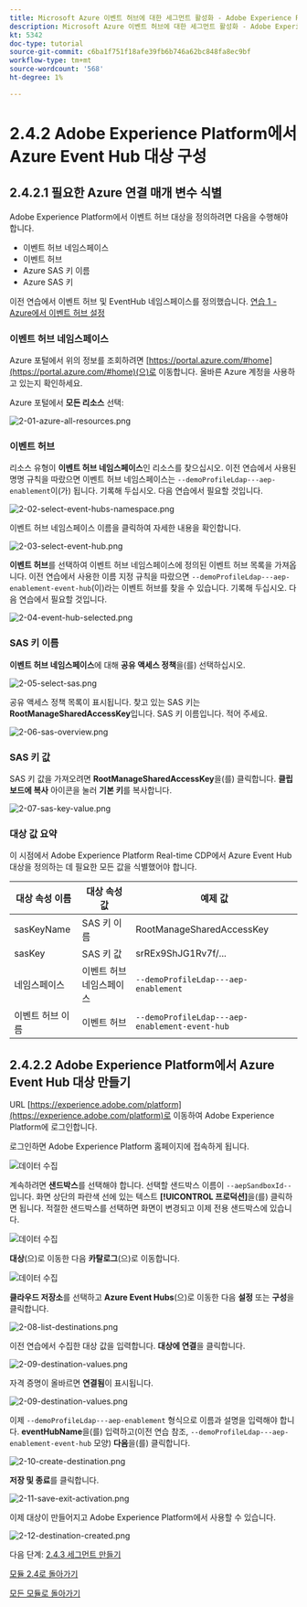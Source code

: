 ```yaml
---
title: Microsoft Azure 이벤트 허브에 대한 세그먼트 활성화 - Adobe Experience Platform에서 이벤트 허브 RTCDP 대상 설정
description: Microsoft Azure 이벤트 허브에 대한 세그먼트 활성화 - Adobe Experience Platform에서 이벤트 허브 RTCDP 대상 설정
kt: 5342
doc-type: tutorial
source-git-commit: c6ba1f751f18afe39fb6b746a62bc848fa8ec9bf
workflow-type: tm+mt
source-wordcount: '568'
ht-degree: 1%

---
```


# 2.4.2 Adobe Experience Platform에서 Azure Event Hub 대상 구성

## 2.4.2.1 필요한 Azure 연결 매개 변수 식별

Adobe Experience Platform에서 이벤트 허브 대상을 정의하려면 다음을 수행해야 합니다.

- 이벤트 허브 네임스페이스
- 이벤트 허브
- Azure SAS 키 이름
- Azure SAS 키

이전 연습에서 이벤트 허브 및 EventHub 네임스페이스를 정의했습니다. [연습 1 - Azure에서 이벤트 허브 설정](./ex1.md)

### 이벤트 허브 네임스페이스

Azure 포털에서 위의 정보를 조회하려면 [https://portal.azure.com/#home](https://portal.azure.com/#home)(으)로 이동합니다. 올바른 Azure 계정을 사용하고 있는지 확인하세요.

Azure 포털에서 **모든 리소스** 선택:

![2-01-azure-all-resources.png](./images/2-01-azure-all-resources.png)

### 이벤트 허브

리소스 유형이 **이벤트 허브 네임스페이스**&#x200B;인 리소스를 찾으십시오. 이전 연습에서 사용된 명명 규칙을 따랐으면 이벤트 허브 네임스페이스는 `--demoProfileLdap---aep-enablement`이(가) 됩니다. 기록해 두십시오. 다음 연습에서 필요할 것입니다.

![2-02-select-event-hubs-namespace.png](./images/2-02-select-event-hubs-namespace.png)

이벤트 허브 네임스페이스 이름을 클릭하여 자세한 내용을 확인합니다.

![2-03-select-event-hub.png](./images/2-03-select-event-hub.png)

**이벤트 허브**&#x200B;를 선택하여 이벤트 허브 네임스페이스에 정의된 이벤트 허브 목록을 가져옵니다. 이전 연습에서 사용한 이름 지정 규칙을 따랐으면 `--demoProfileLdap---aep-enablement-event-hub`(이)라는 이벤트 허브를 찾을 수 있습니다. 기록해 두십시오. 다음 연습에서 필요할 것입니다.

![2-04-event-hub-selected.png](./images/2-04-event-hub-selected.png)

### SAS 키 이름

**이벤트 허브 네임스페이스**&#x200B;에 대해 **공유 액세스 정책**&#x200B;을(를) 선택하십시오.

![2-05-select-sas.png](./images/2-05-select-sas.png)

공유 액세스 정책 목록이 표시됩니다. 찾고 있는 SAS 키는 **RootManageSharedAccessKey**&#x200B;입니다. SAS 키 이름입니다. 적어 주세요.

![2-06-sas-overview.png](./images/2-06-sas-overview.png)

### SAS 키 값

SAS 키 값을 가져오려면 **RootManageSharedAccessKey**&#x200B;을(를) 클릭합니다. **클립보드에 복사** 아이콘을 눌러 **기본 키**&#x200B;를 복사합니다.

![2-07-sas-key-value.png](./images/2-07-sas-key-value.png)

### 대상 값 요약

이 시점에서 Adobe Experience Platform Real-time CDP에서 Azure Event Hub 대상을 정의하는 데 필요한 모든 값을 식별했어야 합니다.

| 대상 속성 이름 | 대상 속성 값 | 예제 값 |
|---|---|---|
| sasKeyName | SAS 키 이름 | RootManageSharedAccessKey |
| sasKey | SAS 키 값 | srREx9ShJG1Rv7f/... |
| 네임스페이스 | 이벤트 허브 네임스페이스 | `--demoProfileLdap---aep-enablement` |
| 이벤트 허브 이름 | 이벤트 허브 | `--demoProfileLdap---aep-enablement-event-hub` |

## 2.4.2.2 Adobe Experience Platform에서 Azure Event Hub 대상 만들기

URL [https://experience.adobe.com/platform](https://experience.adobe.com/platform)로 이동하여 Adobe Experience Platform에 로그인합니다.

로그인하면 Adobe Experience Platform 홈페이지에 접속하게 됩니다.

![데이터 수집](./../../../modules/datacollection/module1.2/images/home.png)

계속하려면 **샌드박스**&#x200B;를 선택해야 합니다. 선택할 샌드박스 이름이 ``--aepSandboxId--``입니다. 화면 상단의 파란색 선에 있는 텍스트 **[!UICONTROL 프로덕션]**&#x200B;을(를) 클릭하면 됩니다. 적절한 샌드박스를 선택하면 화면이 변경되고 이제 전용 샌드박스에 있습니다.

![데이터 수집](./../../../modules/datacollection/module1.2/images/sb1.png)

**대상**(으)로 이동한 다음 **카탈로그**(으)로 이동합니다.

![데이터 수집](./images/sb2a.png)

**클라우드 저장소**&#x200B;를 선택하고 **Azure Event Hubs**(으)로 이동한 다음 **설정** 또는 **구성**&#x200B;을 클릭합니다.

![2-08-list-destinations.png](./images/2-08-list-destinations.png)

이전 연습에서 수집한 대상 값을 입력합니다. **대상에 연결**&#x200B;을 클릭합니다.

![2-09-destination-values.png](./images/2-09-destination-values.png)

자격 증명이 올바르면 **연결됨**&#x200B;이 표시됩니다.

![2-09-destination-values.png](./images/2-09-destination-valuesa.png)

이제 `--demoProfileLdap---aep-enablement` 형식으로 이름과 설명을 입력해야 합니다. **eventHubName**&#x200B;을(를) 입력하고(이전 연습 참조, `--demoProfileLdap---aep-enablement-event-hub` 모양) **다음**&#x200B;을(를) 클릭합니다.

![2-10-create-destination.png](./images/2-10-create-destination.png)

**저장 및 종료**&#x200B;를 클릭합니다.

![2-11-save-exit-activation.png](./images/2-11-save-exit-activation.png)

이제 대상이 만들어지고 Adobe Experience Platform에서 사용할 수 있습니다.

![2-12-destination-created.png](./images/2-12-destination-created.png)

다음 단계: [2.4.3 세그먼트 만들기](./ex3.md)

[모듈 2.4로 돌아가기](./segment-activation-microsoft-azure-eventhub.md)

[모든 모듈로 돌아가기](./../../../overview.md)
